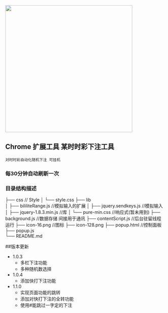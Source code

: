 
<img src="https://wx3.sinaimg.cn/mw690/7f78979cgy1fw5j16gjagj20gq0o8abs.jpg" width="400" align=center />    

## Chrome 扩展工具 某时时彩下注工具 
```
对时时彩自动化随机下注 可挂机

```
### 每30分钟自动刷新一次

### 目录结构描述
├── css			                // Style
│    └── style.css
├── lib                        
│   ├── bililiteRange.js        //模拟输入的扩展
│   ├── jquery.sendkeys.js      //模拟输入
│   ├── jquery-1.8.3.min.js     //库
│   └── pure-min.css            //响应式(暂未用到)
├── background.js               //数据存储 间接用于通讯
├── contentScript.js            //后台驻留线程运行
├── icon-16.png                 //图标
├── icon-128.png
├── popup.html             		//控制面板
├── popup.js                    
└── README.md

##版本更新
* 1.0.3 
    * 多栏下注功能  
    * 多种随机数选择
* 1.0.4 
    * 添加快打下注功能  
* 1.1.0 
    * 实现页面功能的跳转
    * 添加对快打下注的全转功能  
    * 使用#能跳过一字定的下注
